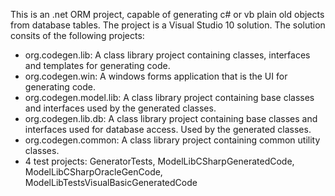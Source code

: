 
This is an .net ORM project, capable of generating c# or vb plain old objects from database tables. 
The project is a Visual Studio 10 solution. The solution consits of the following projects:
<ul>

<li>org.codegen.lib: A class library project containing classes, interfaces and templates for generating code.</li>

<li>org.codegen.win: A windows forms application that is the UI for generating code.</li>

<li>org.codegen.model.lib: A class library project containing base classes and interfaces used by the generated classes.

<li>org.codegen.lib.db: A class library project containing base classes and interfaces used for database access. Used by the generated classes.

<li>org.codegen.common: A class library project containing common utility classes.

<li>4 test projects: GeneratorTests, ModelLibCSharpGeneratedCode, ModelLibCSharpOracleGenCode, ModelLibTestsVisualBasicGeneratedCode </li>

</ul>
